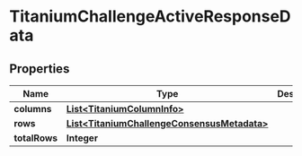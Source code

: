 

# TitaniumChallengeActiveResponseData


## Properties

| Name | Type | Description | Notes |
|------------ | ------------- | ------------- | -------------|
|**columns** | [**List&lt;TitaniumColumnInfo&gt;**](TitaniumColumnInfo.md) |  |  [optional] |
|**rows** | [**List&lt;TitaniumChallengeConsensusMetadata&gt;**](TitaniumChallengeConsensusMetadata.md) |  |  [optional] |
|**totalRows** | **Integer** |  |  [optional] |



